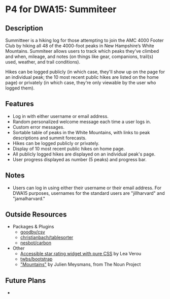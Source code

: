 # P4 for DWA15: Summiteer

## Description

Summitteer is a hiking log for those attempting to join the AMC 4000 Footer Club by hiking all 48 of the 4000-foot peaks in New Hampshire’s White Mountains. Summiteer allows users to track which peaks they’ve climbed and when, mileage, and notes (on things like gear, companions, trail(s) used, weather, and trail conditions). 

Hikes can be logged publicly (in which case, they'll show up on the page for an individual peak; the 10 most recent public hikes are listed on the home page) or privately (in which case, they're only viewable by the user who logged them).


## Features
- Log in with either username or email address.
- Random personalized welcome message each time a user logs in.
- Custom error messages.
- Sortable table of peaks in the White Mountains, with links to peak descriptions and summit forecasts.
- Hikes can be logged publicly or privately.
- Display of 10 most recent public hikes on home page.
- All publicly logged hikes are displayed on an individual peak's page.
- User progress displayed as number (5 peaks) and progress bar.

## Notes

- Users can log in using either their username or their email address. For DWA15 purposes, usernames for the standard users are "jillharvard" and "jamalharvard."


## Outside Resources

- Packages & Plugins
	- [goodby/csv](https://github.com/goodby/csv)
	- [christianbach/tablesorter](https://github.com/christianbach/tablesorter)
	- [nesbot/carbon](https://github.com/briannesbitt/carbon)
- Other
	- [Accessible star rating widget with pure CSS](http://lea.verou.me/2011/08/accessible-star-rating-widget-with-pure-css/) by Lea Verou
	- [twbs/bootstrap](https://github.com/twbs/bootstrap)
	- ["Mountains"](https://thenounproject.com/term/mountains/70650/) by Julien Meysmans, from The Noun Project

## Future Plans
- 




